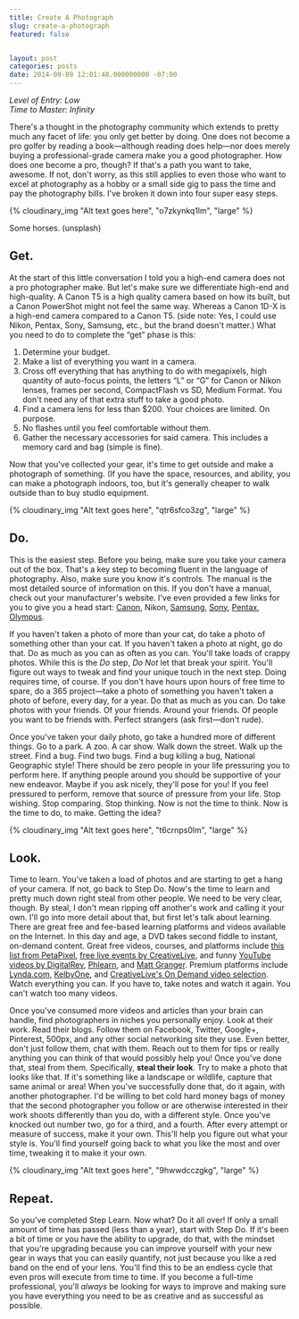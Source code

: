```yaml
---
title: Create A Photograph
slug: create-a-photograph
featured: false


layout: post
categories: posts
date: 2014-09-09 12:01:48.000000000 -07:00
---
```


_Level of Entry: Low_  
_Time to Master: Infinity_

There's a thought in the photography community which extends to pretty much any facet of life: you only get better by doing. One does not become a pro golfer by reading a book—although reading does help—nor does merely buying a professional-grade camera make you a good photographer. How does one become a pro, though? If that's a path you want to take, awesome. If not, don't worry, as this still applies to even those who want to excel at photography as a hobby or a small side gig to pass the time and pay the photography bills. I've broken it down into four super easy steps.

{% cloudinary_img "Alt text goes here", "o7zkynkq1lm", "large" %}

Some horses. (unsplash)

## Get.

At the start of this little conversation I told you a high-end camera does not a pro photographer make. But let's make sure we differentiate high-end and high-quality. A Canon T5 is a high quality camera based on how its built, but a Canon PowerShot might not feel the same way. Whereas a Canon 1D-X is a high-end camera compared to a Canon T5. (side note: Yes, I could use Nikon, Pentax, Sony, Samsung, etc., but the brand doesn't matter.) What you need to do to complete the “get” phase is this:

1. Determine your budget.
2. Make a list of everything you want in a camera.
3. Cross off everything that has anything to do with megapixels, high quantity of auto-focus points, the letters “L” or “G” for Canon or Nikon lenses, frames per second, CompactFlash vs SD, Medium Format. You don't need any of that extra stuff to take a good photo.
4. Find a camera lens for less than $200. Your choices are limited. On purpose.
5. No flashes until you feel comfortable without them.
6. Gather the necessary accessories for said camera. This includes a memory card and bag (simple is fine).

Now that you've collected your gear, it's time to get outside and make a photograph of something. (If you have the space, resources, and ability, you can make a photograph indoors, too, but it's generally cheaper to walk outside than to buy studio equipment.

{% cloudinary_img "Alt text goes here", "qtr6sfco3zg", "large" %}

## Do.

This is the easiest step. Before you being, make sure you take your camera out of the box. That's a key step to becoming fluent in the language of photography. Also, make sure you know it's controls. The manual is the most detailed source of information on this. If you don't have a manual, check out your manufacturer's website. I've even provided a few links for you to give you a head start: [Canon](http://www.usa.canon.com/cusa/support/consumer), Nikon, [Samsung](http://www.samsung.com/us/support/#Digital%20Cameras), [Sony](http://esupport.sony.com/US/p/select-system.pl?DIRECTOR=DOCS), [Pentax](http://www.ricoh-imaging.co.jp/english/support/download_manual.html), [Olympus](http://www.olympusamerica.com/cpg_section/cpg_download_manuals.asp).

If you haven't taken a photo of more than your cat, do take a photo of something other than your cat. If you haven't taken a photo at night, go do that. Do as much as you can as often as you can. You'll take loads of crappy photos. While this is the _Do_ step, _Do Not_ let that break your spirit. You'll figure out ways to tweak and find your unique touch in the next step. Doing requires time, of course. If you don't have hours upon hours of free time to spare, do a 365 project—take a photo of something you haven't taken a photo of before, every day, for a year. Do that as much as you can. Do take photos with your friends. Of your friends. Around your friends. Of people you want to be friends with. Perfect strangers (ask first—don't rude).

Once you've taken your daily photo, go take a hundred more of different things. Go to a park. A zoo. A car show. Walk down the street. Walk up the street. Find a bug. Find two bugs. Find a bug killing a bug, National Geographic style! There should be zero people in your life pressuring you to perform here. If anything people around you should be supportive of your new endeavor. Maybe if you ask nicely, they'll pose for you! If you feel pressured to perform, remove that source of pressure from your life. Stop wishing. Stop comparing. Stop thinking. Now is not the time to think. Now is the time to do, to make. Getting the idea?

{% cloudinary_img "Alt text goes here", "t6crnps0lm", "large" %}

## Look.

Time to learn. You've taken a load of photos and are starting to get a hang of your camera. If not, go back to Step Do. Now's the time to learn and pretty much down right steal from other people. We need to be very clear, though. By steal, I don't mean ripping off another's work and calling it your own. I'll go into more detail about that, but first let's talk about learning. There are great free and fee-based learning platforms and videos available on the Internet. In this day and age, a DVD takes second fiddle to instant, on-demand content. Great free videos, courses, and platforms include [this list from PetaPixel](http://petapixel.com/2014/07/03/best-free-online-photography-courses-tutorials/), [free live events by CreativeLive](https://www.creativelive.com/photography), and funny [YouTube videos by DigitalRev](https://www.youtube.com/user/DigitalRevCom), [Phlearn](https://www.youtube.com/user/PhlearnLLC), and [Matt Granger](https://www.youtube.com/user/thatnikonguy). Premium platforms include [Lynda.com](http://www.lynda.com/Photography-training-tutorials/70-0.html?bnr=NMHP_blocks), [KelbyOne](http://kelbyone.com/), and [CreativeLive's On Demand video selection](https://www.creativelive.com/photography). Watch everything you can. If you have to, take notes and watch it again. You can't watch too many videos.

Once you've consumed more videos and articles than your brain can handle, find photographers in niches you personally enjoy. Look at their work. Read their blogs. Follow them on Facebook, Twitter, Google+, Pinterest, 500px, and any other social networking site they use. Even better, don't just follow them, chat with them. Reach out to them for tips or really anything you can think of that would possibly help you! Once you've done that, steal from them. Specifically, **steal their look**. Try to make a photo that looks like that. If it's something like a landscape or wildlife, capture that same animal or area! When you've successfully done that, do it again, with another photographer. I'd be willing to bet cold hard money bags of money that the second photographer you follow or are otherwise interested in their work shoots differently than you do, with a different style. Once you've knocked out number two, go for a third, and a fourth. After every attempt or measure of success, make it your own. This'll help you figure out what your style is. You'll find yourself going back to what you like the most and over time, tweaking it to make it your own.

{% cloudinary_img "Alt text goes here", "9hwwdcczgkg", "large" %}

## Repeat.

So you've completed Step Learn. Now what? Do it all over! If only a small amount of time has passed (less than a year), start with Step Do. If it's been a bit of time or you have the ability to upgrade, do that, with the mindset that you're upgrading because you can improve yourself with your new gear in ways that you can easily quantify, not just because you like a red band on the end of your lens. You'll find this to be an endless cycle that even pros will execute from time to time. If you become a full-time professional, you'll _always_ be looking for ways to improve and making sure you have everything you need to be as creative and as successful as possible.

